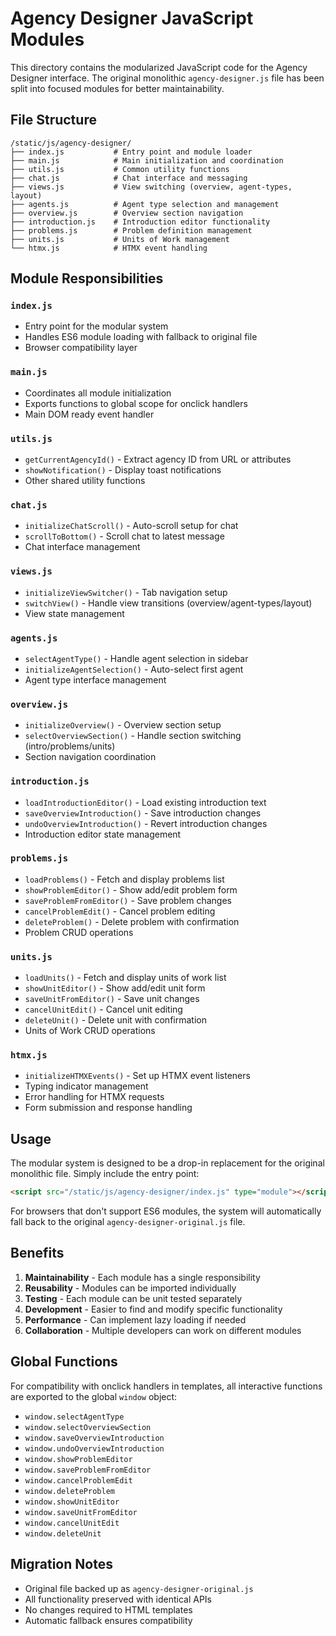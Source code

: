 # Agency Designer JavaScript Modules

This directory contains the modularized JavaScript code for the Agency Designer interface. The original monolithic `agency-designer.js` file has been split into focused modules for better maintainability.

## File Structure

```
/static/js/agency-designer/
├── index.js           # Entry point and module loader
├── main.js            # Main initialization and coordination
├── utils.js           # Common utility functions
├── chat.js            # Chat interface and messaging
├── views.js           # View switching (overview, agent-types, layout)
├── agents.js          # Agent type selection and management
├── overview.js        # Overview section navigation
├── introduction.js    # Introduction editor functionality
├── problems.js        # Problem definition management
├── units.js           # Units of Work management
└── htmx.js            # HTMX event handling
```

## Module Responsibilities

### `index.js`
- Entry point for the modular system
- Handles ES6 module loading with fallback to original file
- Browser compatibility layer

### `main.js` 
- Coordinates all module initialization
- Exports functions to global scope for onclick handlers
- Main DOM ready event handler

### `utils.js`
- `getCurrentAgencyId()` - Extract agency ID from URL or attributes
- `showNotification()` - Display toast notifications
- Other shared utility functions

### `chat.js`
- `initializeChatScroll()` - Auto-scroll setup for chat
- `scrollToBottom()` - Scroll chat to latest message
- Chat interface management

### `views.js`
- `initializeViewSwitcher()` - Tab navigation setup
- `switchView()` - Handle view transitions (overview/agent-types/layout)
- View state management

### `agents.js`
- `selectAgentType()` - Handle agent selection in sidebar
- `initializeAgentSelection()` - Auto-select first agent
- Agent type interface management

### `overview.js`
- `initializeOverview()` - Overview section setup
- `selectOverviewSection()` - Handle section switching (intro/problems/units)
- Section navigation coordination

### `introduction.js`
- `loadIntroductionEditor()` - Load existing introduction text
- `saveOverviewIntroduction()` - Save introduction changes
- `undoOverviewIntroduction()` - Revert introduction changes
- Introduction editor state management

### `problems.js`
- `loadProblems()` - Fetch and display problems list
- `showProblemEditor()` - Show add/edit problem form
- `saveProblemFromEditor()` - Save problem changes
- `cancelProblemEdit()` - Cancel problem editing
- `deleteProblem()` - Delete problem with confirmation
- Problem CRUD operations

### `units.js`
- `loadUnits()` - Fetch and display units of work list
- `showUnitEditor()` - Show add/edit unit form
- `saveUnitFromEditor()` - Save unit changes
- `cancelUnitEdit()` - Cancel unit editing
- `deleteUnit()` - Delete unit with confirmation
- Units of Work CRUD operations

### `htmx.js`
- `initializeHTMXEvents()` - Set up HTMX event listeners
- Typing indicator management
- Error handling for HTMX requests
- Form submission and response handling

## Usage

The modular system is designed to be a drop-in replacement for the original monolithic file. Simply include the entry point:

```html
<script src="/static/js/agency-designer/index.js" type="module"></script>
```

For browsers that don't support ES6 modules, the system will automatically fall back to the original `agency-designer-original.js` file.

## Benefits

1. **Maintainability** - Each module has a single responsibility
2. **Reusability** - Modules can be imported individually
3. **Testing** - Each module can be unit tested separately  
4. **Development** - Easier to find and modify specific functionality
5. **Performance** - Can implement lazy loading if needed
6. **Collaboration** - Multiple developers can work on different modules

## Global Functions

For compatibility with onclick handlers in templates, all interactive functions are exported to the global `window` object:

- `window.selectAgentType`
- `window.selectOverviewSection`
- `window.saveOverviewIntroduction`
- `window.undoOverviewIntroduction`
- `window.showProblemEditor`
- `window.saveProblemFromEditor`
- `window.cancelProblemEdit`
- `window.deleteProblem`
- `window.showUnitEditor`
- `window.saveUnitFromEditor`
- `window.cancelUnitEdit`
- `window.deleteUnit`

## Migration Notes

- Original file backed up as `agency-designer-original.js`
- All functionality preserved with identical APIs
- No changes required to HTML templates
- Automatic fallback ensures compatibility